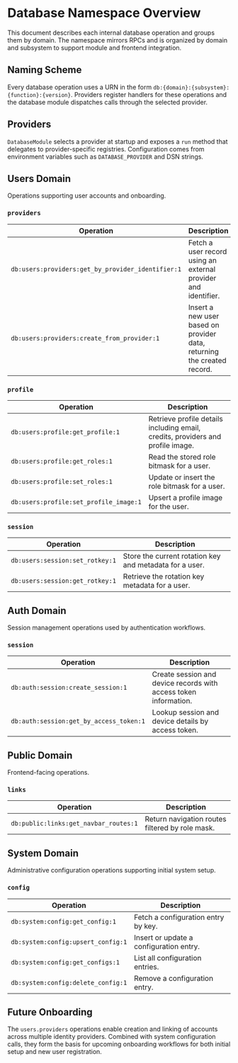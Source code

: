 # Database Namespace Overview

This document describes each internal database operation and groups them by domain. The namespace mirrors RPCs and is organized by domain and subsystem to support module and frontend integration.

## Naming Scheme

Every database operation uses a URN in the form `db:{domain}:{subsystem}:{function}:{version}`. Providers register handlers for these operations and the database module dispatches calls through the selected provider.

## Providers

`DatabaseModule` selects a provider at startup and exposes a `run` method that delegates to provider-specific registries. Configuration comes from environment variables such as `DATABASE_PROVIDER` and DSN strings.

## Users Domain

Operations supporting user accounts and onboarding.

### `providers`

| Operation | Description |
| --- | --- |
| `db:users:providers:get_by_provider_identifier:1` | Fetch a user record using an external provider and identifier. |
| `db:users:providers:create_from_provider:1` | Insert a new user based on provider data, returning the created record. |

### `profile`

| Operation | Description |
| --- | --- |
| `db:users:profile:get_profile:1` | Retrieve profile details including email, credits, providers and profile image. |
| `db:users:profile:get_roles:1` | Read the stored role bitmask for a user. |
| `db:users:profile:set_roles:1` | Update or insert the role bitmask for a user. |
| `db:users:profile:set_profile_image:1` | Upsert a profile image for the user. |

### `session`

| Operation | Description |
| --- | --- |
| `db:users:session:set_rotkey:1` | Store the current rotation key and metadata for a user. |
| `db:users:session:get_rotkey:1` | Retrieve the rotation key metadata for a user. |

## Auth Domain

Session management operations used by authentication workflows.

### `session`

| Operation | Description |
| --- | --- |
| `db:auth:session:create_session:1` | Create session and device records with access token information. |
| `db:auth:session:get_by_access_token:1` | Lookup session and device details by access token. |

## Public Domain

Frontend-facing operations.

### `links`

| Operation | Description |
| --- | --- |
| `db:public:links:get_navbar_routes:1` | Return navigation routes filtered by role mask. |

## System Domain

Administrative configuration operations supporting initial system setup.

### `config`

| Operation | Description |
| --- | --- |
| `db:system:config:get_config:1` | Fetch a configuration entry by key. |
| `db:system:config:upsert_config:1` | Insert or update a configuration entry. |
| `db:system:config:get_configs:1` | List all configuration entries. |
| `db:system:config:delete_config:1` | Remove a configuration entry. |

## Future Onboarding

The `users.providers` operations enable creation and linking of accounts across multiple identity providers. Combined with system configuration calls, they form the basis for upcoming onboarding workflows for both initial setup and new user registration.

